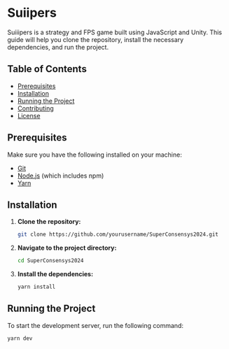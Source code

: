 # Suiipers
Suiiipers is a strategy and FPS game built using JavaScript and Unity. This guide will help you clone the repository, install the necessary dependencies, and run the project.

## Table of Contents
- [Prerequisites](#prerequisites)
- [Installation](#installation)
- [Running the Project](#running-the-project)
- [Contributing](#contributing)
- [License](#license)

## Prerequisites
Make sure you have the following installed on your machine:
- [Git](https://git-scm.com/)
- [Node.js](https://nodejs.org/) (which includes npm)
- [Yarn](https://yarnpkg.com/)

## Installation

1. **Clone the repository:**
    ```sh
    git clone https://github.com/yourusername/SuperConsensys2024.git
    ```

2. **Navigate to the project directory:**
    ```sh
    cd SuperConsensys2024
    ```

3. **Install the dependencies:**
    ```sh
    yarn install
    ```

## Running the Project

To start the development server, run the following command:
```sh
yarn dev
